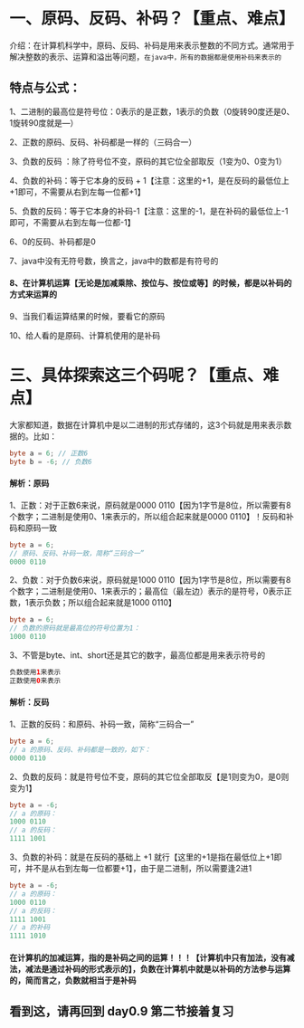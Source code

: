 # 一、原码、反码、补码？【重点、难点】

介绍：在计算机科学中，原码、反码、补码是用来表示整数的不同方式。通常用于解决整数的表示、运算和溢出等问题，`在java中，所有的数据都是使用补码来表示的`



## 特点与公式：

1、二进制的最高位是符号位：0表示的是正数，1表示的负数（0旋转90度还是0、1旋转90度就是—）

2、正数的原码、反码、补码都是一样的（三码合一）

3、负数的反码 ：除了符号位不变，原码的其它位全部取反（1变为0、0变为1）

4、负数的补码：等于它本身的反码 + 1【注意：这里的+1，是在反码的最低位上+1即可，不需要从右到左每一位都+1】

5、负数的反码：等于它本身的补码-1【注意：这里的-1，是在补码的最低位上-1即可，不需要从右到左每一位都-1】

6、0的反码、补码都是0

7、java中没有无符号数，换言之，java中的数都是有符号的

#### 8、在计算机运算【无论是加减乘除、按位与、按位或等】的时候，都是以补码的方式来运算的

9、当我们看运算结果的时候，要看它的原码

10、给人看的是原码、计算机使用的是补码

# 三、具体探索这三个码呢？【重点、难点】

大家都知道，数据在计算机中是以二进制的形式存储的，这3个码就是用来表示数据的。比如：

```java
byte a = 6; // 正数6
byte b = -6; // 负数6
```



#### 解析：原码

1、正数：对于正数6来说，原码就是0000 0110【因为1字节是8位，所以需要有8个数字；二进制是使用0、1来表示的，所以组合起来就是0000 0110】！反码和补码和原码一致

```java
byte a = 6;
// 原码、反码、补码一致，简称“三码合一”
0000 0110
```

2、负数：对于负数6来说，原码就是1000 0110【因为1字节是8位，所以需要有8个数字；二进制是使用0、1来表示的；最高位（最左边）表示的是符号，0表示正数，1表示负数；所以组合起来就是1000 0110】

```java
byte a = 6;
// 负数的原码就是最高位的符号位置为1：
1000 0110
```

3、不管是byte、int、short还是其它的数字，最高位都是用来表示符号的

```java
负数使用1来表示
正数使用0来表示
```



#### 解析：反码

1、正数的反码：和原码、补码一致，简称“三码合一”

```java
byte a = 6;
// a 的原码、反码、补码都是一致的，如下：
0000 0110
```



2、负数的反码：就是符号位不变，原码的其它位全部取反【是1则变为0，是0则变为1】

```java
byte a = -6;
// a 的原码：
1000 0110
// a 的反码：
1111 1001
```

3、负数的补码：就是在反码的基础上 +1 就行【这里的+1是指在最低位上+1即可，并不是从右到左每一位都要+1】，由于是二进制，所以需要逢2进1

```java
byte a = -6;
// a 的原码：
1000 0110
// a 的反码：
1111 1001
// a 的补码
1111 1010
```

#### 在计算机的加减运算，指的是补码之间的运算！！！【计算机中只有加法，没有减法，减法是通过补码的形式表示的】，负数在计算机中就是以补码的方法参与运算的，简而言之，负数就相当于是补码



## 看到这，请再回到 day0.9 第二节接着复习

